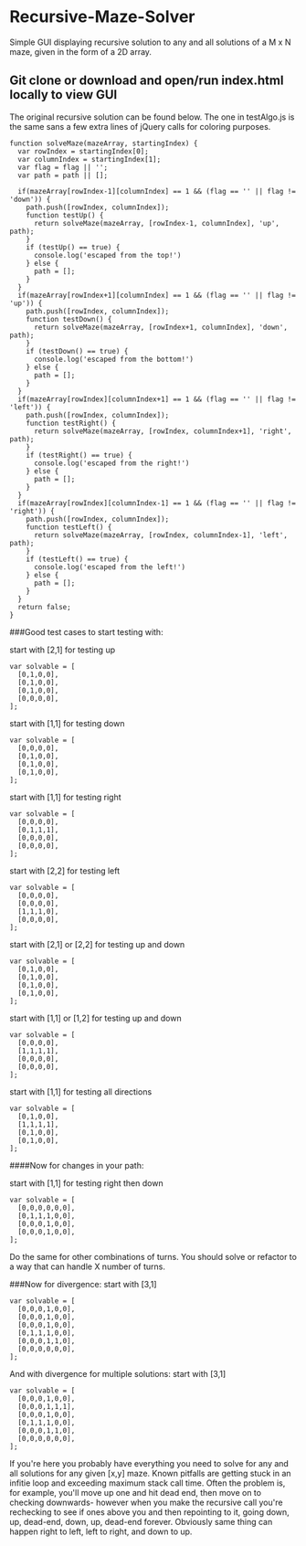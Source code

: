 # Recursive-Maze-Solver
Simple GUI displaying recursive solution to any and all solutions of a M x N maze, given in the form of a 2D array.

## Git clone or download and open/run index.html locally to view GUI


The original recursive solution can be found below.  The one in testAlgo.js is the same sans a few extra lines of jQuery calls for coloring purposes.

```
function solveMaze(mazeArray, startingIndex) {
  var rowIndex = startingIndex[0];
  var columnIndex = startingIndex[1];
  var flag = flag || '';
  var path = path || [];

  if(mazeArray[rowIndex-1][columnIndex] == 1 && (flag == '' || flag != 'down')) {
    path.push([rowIndex, columnIndex]);
    function testUp() {
      return solveMaze(mazeArray, [rowIndex-1, columnIndex], 'up', path);
    }
    if (testUp() == true) {
      console.log('escaped from the top!')
    } else {
      path = [];
    }
  }
  if(mazeArray[rowIndex+1][columnIndex] == 1 && (flag == '' || flag != 'up')) {
    path.push([rowIndex, columnIndex]);
    function testDown() {
      return solveMaze(mazeArray, [rowIndex+1, columnIndex], 'down', path);
    }
    if (testDown() == true) {
      console.log('escaped from the bottom!')
    } else {
      path = [];
    }
  }
  if(mazeArray[rowIndex][columnIndex+1] == 1 && (flag == '' || flag != 'left')) {
    path.push([rowIndex, columnIndex]);
    function testRight() {
      return solveMaze(mazeArray, [rowIndex, columnIndex+1], 'right', path);
    }
    if (testRight() == true) {
      console.log('escaped from the right!')
    } else {
      path = [];
    }
  }
  if(mazeArray[rowIndex][columnIndex-1] == 1 && (flag == '' || flag != 'right')) {
    path.push([rowIndex, columnIndex]);
    function testLeft() {
      return solveMaze(mazeArray, [rowIndex, columnIndex-1], 'left', path);
    }
    if (testLeft() == true) {
      console.log('escaped from the left!')
    } else {
      path = [];
    }
  }
  return false;
}
```


###Good test cases to start testing with:


start with [2,1] for testing up
```
var solvable = [
  [0,1,0,0],
  [0,1,0,0],
  [0,1,0,0],
  [0,0,0,0],
];
```
start with [1,1] for testing down
```
var solvable = [
  [0,0,0,0],
  [0,1,0,0],
  [0,1,0,0],
  [0,1,0,0],
];
```
start with [1,1] for testing right
```
var solvable = [
  [0,0,0,0],
  [0,1,1,1],
  [0,0,0,0],
  [0,0,0,0],
];
```
start with [2,2] for testing left
```
var solvable = [
  [0,0,0,0],
  [0,0,0,0],
  [1,1,1,0],
  [0,0,0,0],
];
```
start with [2,1] or [2,2] for testing up and down
```
var solvable = [
  [0,1,0,0],
  [0,1,0,0],
  [0,1,0,0],
  [0,1,0,0],
];
```
start with [1,1] or [1,2] for testing up and down
```
var solvable = [
  [0,0,0,0],
  [1,1,1,1],
  [0,0,0,0],
  [0,0,0,0],
];
```
start with [1,1] for testing all directions
```
var solvable = [
  [0,1,0,0],
  [1,1,1,1],
  [0,1,0,0],
  [0,1,0,0],
];
```

####Now for changes in your path:

start with [1,1] for testing right then down
```
var solvable = [
  [0,0,0,0,0,0],
  [0,1,1,1,0,0],
  [0,0,0,1,0,0],
  [0,0,0,1,0,0],
];
```

Do the same for other combinations of turns.  You should solve or refactor to a way that can handle X number of turns.

###Now for divergence:
start with [3,1]
```
var solvable = [
  [0,0,0,1,0,0],
  [0,0,0,1,0,0],
  [0,0,0,1,0,0],
  [0,1,1,1,0,0],
  [0,0,0,1,1,0],
  [0,0,0,0,0,0],
];
```
And with divergence for multiple solutions:
start with [3,1]
```
var solvable = [
  [0,0,0,1,0,0],
  [0,0,0,1,1,1],
  [0,0,0,1,0,0],
  [0,1,1,1,0,0],
  [0,0,0,1,1,0],
  [0,0,0,0,0,0],
];
```

If you're here you probably have everything you need to solve for any and all solutions for any given [x,y] maze.  Known pitfalls 
are getting stuck in an infitie loop and exceeding maximum stack call time.  Often the problem is, for example, you'll move up one
and hit dead end, then move on to checking downwards- however when you make the recursive call you're rechecking to see if ones above you
and then repointing to it, going down, up, dead-end, down, up, dead-end forever.  Obviously same thing can happen right to left, left to
right, and down to up. 

